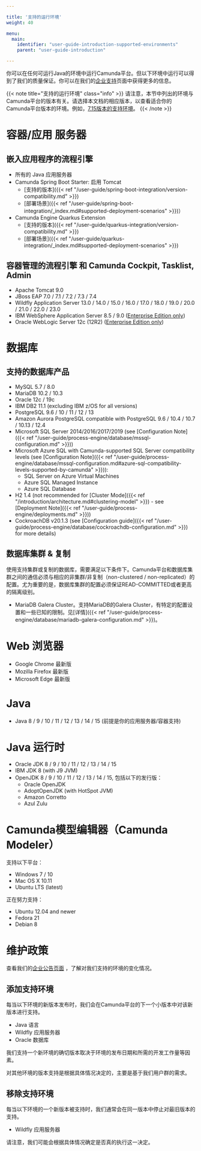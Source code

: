 ```yaml
---

title: '支持的运行环境'
weight: 40

menu:
  main:
    identifier: "user-guide-introduction-supported-environments"
    parent: "user-guide-introduction"

---
```



你可以在任何可运行Java的环境中运行Camunda平台。但以下环境中运行可以得到了我们的质量保证。你可以在我们的[企业支持](http://camunda.com/bpm/enterprise/)页面中获得更多的信息。

{{< note title="支持的运行环境" class="info" >}}
  请注意，本节中列出的环境与Camunda平台的版本有关。请选择本文档的相应版本，以查看适合你的Camunda平台版本的环境。例如，[7.15版本的支持环境](http://docs.camunda.org/7.15/guides/user-guide/#introduction-supported-environments)。
{{< /note >}}


# 容器/应用 服务器

## 嵌入应用程序的流程引擎

* 所有的 Java 应用服务器
* Camunda Spring Boot Starter: 启用 Tomcat
  * [支持的版本]({{< ref "/user-guide/spring-boot-integration/version-compatibility.md" >}})
  * [部署场景]({{< ref "/user-guide/spring-boot-integration/_index.md#supported-deployment-scenarios" >}})）
* Camunda Engine Quarkus Extension
  * [支持的版本]({{< ref "/user-guide/quarkus-integration/version-compatibility.md" >}})
  * [部署场景]({{< ref "/user-guide/quarkus-integration/_index.md#supported-deployment-scenarios" >}})


## 容器管理的流程引擎 和 Camunda Cockpit, Tasklist, Admin

* Apache Tomcat 9.0
* JBoss EAP 7.0 / 7.1 / 7.2 / 7.3 / 7.4
* Wildfly Application Server 13.0 / 14.0 / 15.0 / 16.0 / 17.0 / 18.0 / 19.0 / 20.0 / 21.0 / 22.0 / 23.0
* IBM WebSphere Application Server 8.5 / 9.0 ([Enterprise Edition only](http://camunda.com/enterprise/))
* Oracle WebLogic Server 12c (12R2) ([Enterprise Edition only](http://camunda.com/enterprise/))


# 数据库

## 支持的数据库产品

* MySQL 5.7 / 8.0
* MariaDB 10.2 / 10.3
* Oracle 12c / 19c
* IBM DB2 11.1 (excluding IBM z/OS for all versions)
* PostgreSQL 9.6 / 10 / 11 / 12 / 13
* Amazon Aurora PostgreSQL compatible with PostgreSQL 9.6 / 10.4 / 10.7 / 10.13 / 12.4
* Microsoft SQL Server 2014/2016/2017/2019 (see [Configuration Note]({{< ref "/user-guide/process-engine/database/mssql-configuration.md" >}}))
* Microsoft Azure SQL with Camunda-supported SQL Server compatibility levels 
  (see [Configuration Note]({{< ref "/user-guide/process-engine/database/mssql-configuration.md#azure-sql-compatibility-levels-supported-by-camunda" >}})): 
  * SQL Server on Azure Virtual Machines
  * Azure SQL Managed Instance
  * Azure SQL Database
* H2 1.4 (not recommended for [Cluster Mode]({{< ref "/introduction/architecture.md#clustering-model" >}}) - see [Deployment Note]({{< ref "/user-guide/process-engine/deployments.md" >}}))
* CockroachDB v20.1.3 (see [Configuration guide]({{< ref "/user-guide/process-engine/database/cockroachdb-configuration.md" >}}) for more details)

## 数据库集群 & 复制

使用支持集群或复制的数据库，需要满足以下条件下。Camunda平台和数据库集群之间的通信必须与相应的非集群/非复制（non-clustered / non-replicated）的配置。尤为重要的是，数据库集群的配置必须保证READ-COMMITTED或者更高的隔离级别。

* MariaDB Galera Cluster。支持MariaDB的Galera Cluster，有特定的配置设置和一些已知的限制。见[详情]({{< ref "/user-guide/process-engine/database/mariadb-galera-configuration.md" >}})。

# Web 浏览器

* Google Chrome 最新版
* Mozilla Firefox 最新版
* Microsoft Edge 最新版


# Java

* Java 8 / 9 / 10 / 11 / 12 / 13 / 14 / 15 (前提是你的应用服务器/容器支持)


# Java 运行时

* Oracle JDK 8 / 9 / 10 / 11 / 12 / 13 / 14 / 15
* IBM JDK 8 (with J9 JVM)
* OpenJDK 8 / 9 / 10 / 11 / 12 / 13 / 14 / 15, 包括以下的发行版：
  * Oracle OpenJDK
  * AdoptOpenJDK (with HotSpot JVM)
  * Amazon Corretto
  * Azul Zulu

# Camunda模型编辑器（Camunda Modeler）

支持以下平台：

* Windows 7 / 10
* Mac OS X 10.11
* Ubuntu LTS (latest)

正在努力支持：

* Ubuntu 12.04 and newer
* Fedora 21
* Debian 8

# 维护政策

查看我们的[企业公告页面](/enterprise/announcement/) ，了解对我们支持的环境的变化情况。

## 添加支持环境

每当以下环境的新版本发布时，我们会在Camunda平台的下一个小版本中对该新版本进行支持。

* Java 语言
* Wildfly 应用服务器
* Oracle 数据库

我们支持一个新环境的确切版本取决于环境的发布日期和所需的开发工作量等因素。

对其他环境的版本支持是根据具体情况决定的，主要是基于我们用户群的需求。

## 移除支持环境

每当以下环境的一个新版本被支持时，我们通常会在同一版本中停止对最旧版本的支持。

* Wildfly 应用服务器

请注意，我们可能会根据具体情况确定是否真的执行这一决定。